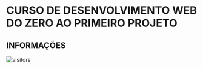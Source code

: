 # CURSO DE DESENVOLVIMENTO WEB DO ZERO AO PRIMEIRO PROJETO

## INFORMAÇÕES

![visitors](https://visitor-badge.glitch.me/badge?page_id=Devsgeeknerd.curso-de-desenvolvimento-web-do-zero-ao-primeiro-projeto "Total de Visitas")
